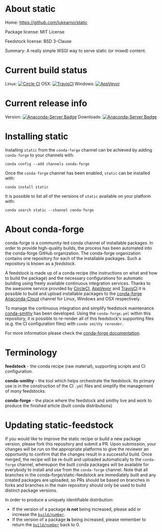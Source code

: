 About static
============

Home: https://github.com/lukearno/static

Package license: MIT License

Feedstock license: BSD 3-Clause

Summary: A really simple WSGI way to serve static (or mixed) content.



Current build status
====================

Linux: [![Circle CI](https://circleci.com/gh/conda-forge/static-feedstock.svg?style=shield)](https://circleci.com/gh/conda-forge/static-feedstock)
OSX: [![TravisCI](https://travis-ci.org/conda-forge/static-feedstock.svg?branch=master)](https://travis-ci.org/conda-forge/static-feedstock)
Windows: [![AppVeyor](https://ci.appveyor.com/api/projects/status/github/conda-forge/static-feedstock?svg=True)](https://ci.appveyor.com/project/conda-forge/static-feedstock/branch/master)

Current release info
====================
Version: [![Anaconda-Server Badge](https://anaconda.org/conda-forge/static/badges/version.svg)](https://anaconda.org/conda-forge/static)
Downloads: [![Anaconda-Server Badge](https://anaconda.org/conda-forge/static/badges/downloads.svg)](https://anaconda.org/conda-forge/static)

Installing static
=================

Installing `static` from the `conda-forge` channel can be achieved by adding `conda-forge` to your channels with:

```
conda config --add channels conda-forge
```

Once the `conda-forge` channel has been enabled, `static` can be installed with:

```
conda install static
```

It is possible to list all of the versions of `static` available on your platform with:

```
conda search static --channel conda-forge
```


About conda-forge
=================

conda-forge is a community-led conda channel of installable packages.
In order to provide high-quality builds, the process has been automated into the
conda-forge GitHub organization. The conda-forge organization contains one repository
for each of the installable packages. Such a repository is known as a *feedstock*.

A feedstock is made up of a conda recipe (the instructions on what and how to build
the package) and the necessary configurations for automatic building using freely
available continuous integration services. Thanks to the awesome service provided by
[CircleCI](https://circleci.com/), [AppVeyor](http://www.appveyor.com/)
and [TravisCI](https://travis-ci.org/) it is possible to build and upload installable
packages to the [conda-forge](https://anaconda.org/conda-forge)
[Anaconda-Cloud](http://docs.anaconda.org/) channel for Linux, Windows and OSX respectively.

To manage the continuous integration and simplify feedstock maintenance
[conda-smithy](http://github.com/conda-forge/conda-smithy) has been developed.
Using the ``conda-forge.yml`` within this repository, it is possible to re-render all of
this feedstock's supporting files (e.g. the CI configuration files) with ``conda smithy rerender``.

For more information please check the [conda-forge documentation](https://conda-forge.org/docs/).

Terminology
===========

**feedstock** - the conda recipe (raw material), supporting scripts and CI configuration.

**conda-smithy** - the tool which helps orchestrate the feedstock.
                   Its primary use is in the construction of the CI ``.yml`` files
                   and simplify the management of *many* feedstocks.

**conda-forge** - the place where the feedstock and smithy live and work to
                  produce the finished article (built conda distributions)


Updating static-feedstock
=========================

If you would like to improve the static recipe or build a new
package version, please fork this repository and submit a PR. Upon submission,
your changes will be run on the appropriate platforms to give the reviewer an
opportunity to confirm that the changes result in a successful build. Once
merged, the recipe will be re-built and uploaded automatically to the
`conda-forge` channel, whereupon the built conda packages will be available for
everybody to install and use from the `conda-forge` channel.
Note that all branches in the conda-forge/static-feedstock are
immediately built and any created packages are uploaded, so PRs should be based
on branches in forks and branches in the main repository should only be used to
build distinct package versions.

In order to produce a uniquely identifiable distribution:
 * If the version of a package **is not** being increased, please add or increase
   the [``build/number``](http://conda.pydata.org/docs/building/meta-yaml.html#build-number-and-string).
 * If the version of a package **is** being increased, please remember to return
   the [``build/number``](http://conda.pydata.org/docs/building/meta-yaml.html#build-number-and-string)
   back to 0.